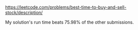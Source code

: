https://leetcode.com/problems/best-time-to-buy-and-sell-stock/description/

My solution's run time beats 75.98% of the other submissions.
